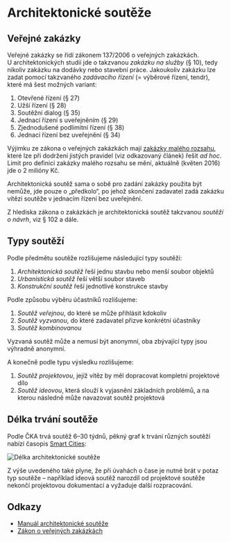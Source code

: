 # Architektonické soutěže

## Veřejné zakázky

Veřejné zakázky se řídí zákonem 137/2006 o veřejných zakázkách. U architektonických studií jde o takzvanou _zakázku na služby_ (§ 10), tedy nikoliv zakázku na dodávky nebo stavební práce. Jakoukoliv zakázku lze zadat pomocí takzvaného _zadávacího řízení_ (= výběrové řízení, tendr), které má šest možných variant:

1. Otevřené řízení (§ 27)
2. Užší řízení (§ 28)
3. Soutěžní dialog (§ 35)
4. Jednací řízení s uveřejněním (§ 29)
5. Zjednodušené podlimitní řízení (§ 38)
6. Jednací řízení bez uveřejnění (§ 34)

Výjimku ze zákona o veřejných zakázkách mají [zakázky malého rozsahu](http://frankbold.org/poradna/kategorie/ruzne/rada/zakazky-maleho-rozsahu), které lze při dodržení jistých pravidel (viz odkazovaný článek) řešit _ad hoc_. Limit pro definici zakázky malého rozsahu se mění, aktuálně (květen 2016) jde o 2 milióny Kč.

Architektonická soutěž sama o sobě pro zadání zakázky použita být nemůže, jde pouze o „předkolo“, po jehož skončení zadavatel zadá zakázku vítězi soutěže v jednacím řízení bez uveřejnění.

Z hlediska zákona o zakázkách je architektonická soutěž takzvanou _soutěží o návrh_, viz § 102 a dále.

## Typy soutěží

Podle předmětu soutěže rozlišujeme následující typy soutěží:

1. _Architektonická soutěž_ řeší jednu stavbu nebo menší soubor objektů
2. _Urbanistická soutěž_ řeší větší soubor staveb
3. _Konstrukční soutěž_ řeší jednotlivé konstrukce stavby

Podle způsobu výběru účastníků rozlišujeme:

1. _Soutěž veřejnou_, do které se může přihlásit kdokoliv
2. _Soutěž vyzvanou_, do které zadavatel přizve konkrétní účastníky
3. _Soutěž kombinovanou_

Vyzvaná soutěž může a nemusí být anonymní, oba zbývající typy jsou výhradně anonymní.

A konečně podle typu výsledku rozlišujeme:

1. _Soutěž projektovou_, jejíž vítěz by měl dopracovat kompletní projektové dílo
2. _Soutěž ideovou_, která slouží k vyjasnění základních problémů, a na kterou následně může navazovat soutěž projektová

## Délka trvání soutěže

Podle ČKA trvá soutěž 6–30 týdnů, pěkný graf k trvání různých soutěží nabízí časopis [Smart Cities](http://www.scmagazine.cz/casopis/04-15/nejen-velke-souteze?locale=cs):

![Délka architektonické soutěže](http://i.imgur.com/FwbIQ5F.jpg)

Z výše uvedeného také plyne, že při úvahách o čase je nutné brát v potaz typ soutěže – například ideová soutěž narozdíl od projektové soutěže nekončí projektovou dokumentací a vyžaduje další rozpracování.

## Odkazy

* [Manuál architektonické soutěže](https://www.cka.cz/cs/media/prilohy/manual-architektonicke-souteze.pdf)
* [Zákon o veřejných zakázkách](https://portal.gov.cz/app/zakony/zakon.jsp?page=0&nr=137~2F2006&rpp=15#seznam)
